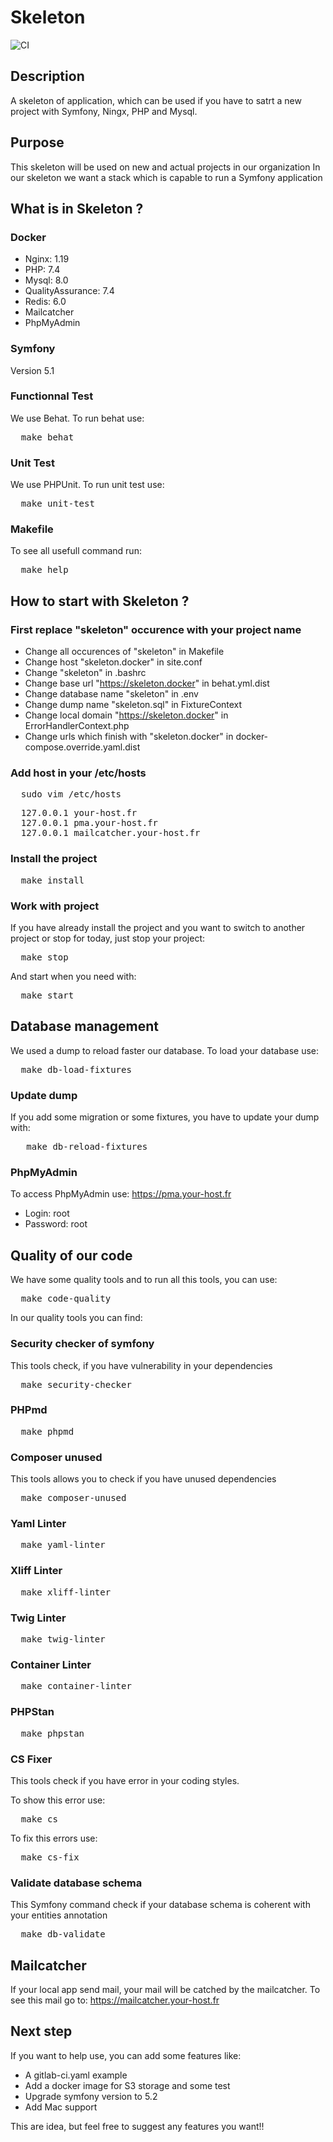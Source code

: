 # Skeleton
![CI](https://github.com/tegbessou/skeleton/workflows/CI/badge.svg)
## Description
A skeleton of application, which can be used if you have to satrt a new project with Symfony, Ningx, PHP and Mysql.

## Purpose
This skeleton will be used on new and actual projects in our organization
In our skeleton we want a stack which is capable to run a Symfony application

## What is in Skeleton ?
### Docker
- Nginx: 1.19
- PHP: 7.4
- Mysql: 8.0
- QualityAssurance: 7.4
- Redis: 6.0
- Mailcatcher
- PhpMyAdmin

### Symfony
Version 5.1

### Functionnal Test
We use Behat. To run behat use:
<pre>
  make behat
</pre>

### Unit Test
We use PHPUnit. To run unit test use:
<pre>
  make unit-test
</pre>

### Makefile
To see all usefull command run:
<pre>
  make help
</pre>

## How to start with Skeleton ?
### First replace "skeleton" occurence with your project name
- Change all occurences of "skeleton" in Makefile
- Change host "skeleton.docker" in site.conf
- Change "skeleton" in .bashrc
- Change base url "https://skeleton.docker" in behat.yml.dist
- Change database name "skeleton" in .env
- Change dump name "skeleton.sql" in FixtureContext
- Change local domain "https://skeleton.docker" in ErrorHandlerContext.php
- Change urls which finish with "skeleton.docker" in docker-compose.override.yaml.dist

### Add host in your /etc/hosts
<pre>
  sudo vim /etc/hosts
</pre>

<pre>
  127.0.0.1 your-host.fr
  127.0.0.1 pma.your-host.fr
  127.0.0.1 mailcatcher.your-host.fr
</pre>

### Install the project
<pre>
  make install
</pre>

### Work with project
If you have already install the project and you want to switch to another project or stop for today,
just stop your project:
<pre>
  make stop
</pre>
And start when you need with:
<pre>
  make start
</pre>
## Database management
We used a dump to reload faster our database. To load your database use:
<pre>
  make db-load-fixtures
</pre>
### Update dump
If you add some migration or some fixtures, you have to update your dump with:
<pre>
   make db-reload-fixtures
</pre>
### PhpMyAdmin
To access PhpMyAdmin use: https://pma.your-host.fr

- Login: root
- Password: root

## Quality of our code
We have some quality tools and to run all this tools, you can use:
<pre>
  make code-quality
</pre>
In our quality tools you can find:
### Security checker of symfony
This tools check, if you have vulnerability in your dependencies
<pre>
  make security-checker
</pre>
### PHPmd
<pre>
  make phpmd
</pre>
### Composer unused
This tools allows you to check if you have unused dependencies
<pre>
  make composer-unused
</pre>
### Yaml Linter
<pre>
  make yaml-linter
</pre>
### Xliff Linter
<pre>
  make xliff-linter
</pre>
### Twig Linter
<pre>
  make twig-linter
</pre>
### Container Linter
<pre>
  make container-linter
</pre>
### PHPStan
<pre>
  make phpstan
</pre>
### CS Fixer
This tools check if you have error in your coding styles.

To show this error use:
<pre>
  make cs
</pre>

To fix this errors use:
<pre>
  make cs-fix
</pre>
### Validate database schema
This Symfony command check if your database schema is coherent with your entities annotation
<pre>
  make db-validate
</pre>

## Mailcatcher
If your local app send mail, your mail will be catched by the mailcatcher.
To see this mail go to: https://mailcatcher.your-host.fr

## Next step
If you want to help use, you can add some features like:
- A gitlab-ci.yaml example
- Add a docker image for S3 storage and some test
- Upgrade symfony version to 5.2
- Add Mac support

This are idea, but feel free to suggest any features you want!!
